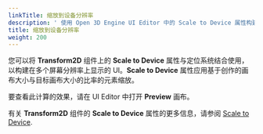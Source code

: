```yaml
---
linkTitle: 缩放到设备分辨率
description: ' 使用 Open 3D Engine UI Editor 中的 Scale to Device 属性构建可在多种屏幕分辨率上显示的 UI。 '
title: 缩放到设备分辨率
weight: 200
---
```


您可以将 **Transform2D** 组件上的 **Scale to Device** 属性与定位系统结合使用，以构建在多个屏幕分辨率上显示的 UI。**Scale to Device** 属性应用基于创作的画布大小与目标画布大小的比率的元素缩放。

要查看此计算的效果，请在 UI Editor 中打开 **Preview** 画布。

有关 **Transform2D** 组件的 **Scale to Device** 属性的更多信息，请参阅 [Scale to Device](../components/transform2d).
